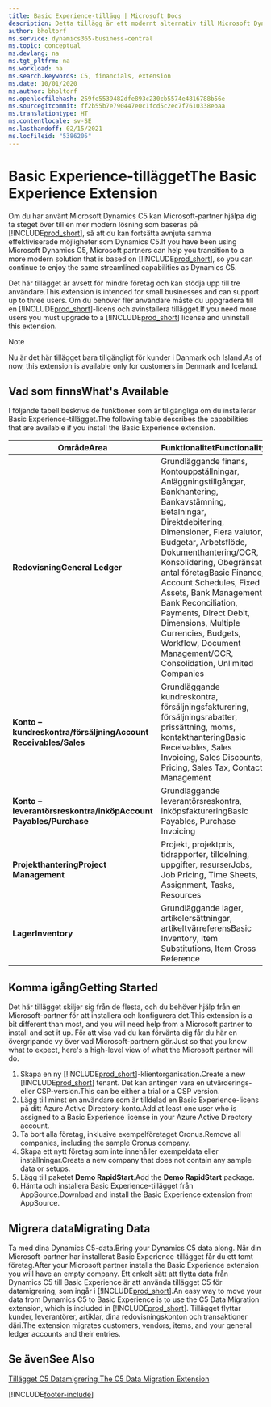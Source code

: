 ```yaml
---
title: Basic Experience-tillägg | Microsoft Docs
description: Detta tillägg är ett modernt alternativ till Microsoft Dynamics C5.
author: bholtorf
ms.service: dynamics365-business-central
ms.topic: conceptual
ms.devlang: na
ms.tgt_pltfrm: na
ms.workload: na
ms.search.keywords: C5, financials, extension
ms.date: 10/01/2020
ms.author: bholtorf
ms.openlocfilehash: 259fe5539482dfe893c230cb5574e4816788b56e
ms.sourcegitcommit: ff2b55b7e790447e0c1fcd5c2ec7f7610338ebaa
ms.translationtype: HT
ms.contentlocale: sv-SE
ms.lasthandoff: 02/15/2021
ms.locfileid: "5386205"
---
```

# <a name="the-basic-experience-extension"></a><span data-ttu-id="929d2-103">Basic Experience-tillägget</span><span class="sxs-lookup"><span data-stu-id="929d2-103">The Basic Experience Extension</span></span>
<span data-ttu-id="929d2-104">Om du har använt Microsoft Dynamics C5 kan Microsoft-partner hjälpa dig ta steget över till en mer modern lösning som baseras på [!INCLUDE[prod_short](includes/prod_short.md)], så att du kan fortsätta avnjuta samma effektiviserade möjligheter som Dynamics C5.</span><span class="sxs-lookup"><span data-stu-id="929d2-104">If you have been using Microsoft Dynamics C5, Microsoft partners can help you transition to a more modern solution that is based on [!INCLUDE[prod_short](includes/prod_short.md)], so you can continue to enjoy the same streamlined capabilities as Dynamics C5.</span></span>

<span data-ttu-id="929d2-105">Det här tillägget är avsett för mindre företag och kan stödja upp till tre användare.</span><span class="sxs-lookup"><span data-stu-id="929d2-105">This extension is intended for small businesses and can support up to three users.</span></span> <span data-ttu-id="929d2-106">Om du behöver fler användare måste du uppgradera till en [!INCLUDE[prod_short](includes/prod_short.md)]-licens och avinstallera tillägget.</span><span class="sxs-lookup"><span data-stu-id="929d2-106">If you need more users you must upgrade to a [!INCLUDE[prod_short](includes/prod_short.md)] license and uninstall this extension.</span></span>

> [!NOTE]
> <span data-ttu-id="929d2-107">Nu är det här tillägget bara tillgängligt för kunder i Danmark och Island.</span><span class="sxs-lookup"><span data-stu-id="929d2-107">As of now, this extension is available only for customers in Denmark and Iceland.</span></span> 

## <a name="whats-available"></a><span data-ttu-id="929d2-108">Vad som finns</span><span class="sxs-lookup"><span data-stu-id="929d2-108">What's Available</span></span>
<span data-ttu-id="929d2-109">I följande tabell beskrivs de funktioner som är tillgängliga om du installerar Basic Experience-tillägget.</span><span class="sxs-lookup"><span data-stu-id="929d2-109">The following table describes the capabilities that are available if you install the Basic Experience extension.</span></span>

|<span data-ttu-id="929d2-110">Område</span><span class="sxs-lookup"><span data-stu-id="929d2-110">Area</span></span>  |<span data-ttu-id="929d2-111">Funktionalitet</span><span class="sxs-lookup"><span data-stu-id="929d2-111">Functionality</span></span>  |
|---------|---------|
|<span data-ttu-id="929d2-112">**Redovisning**</span><span class="sxs-lookup"><span data-stu-id="929d2-112">**General Ledger**</span></span> |<span data-ttu-id="929d2-113">Grundläggande finans, Kontouppställningar, Anläggningstillgångar, Bankhantering, Bankavstämning, Betalningar, Direktdebitering, Dimensioner, Flera valutor, Budgetar, Arbetsflöde, Dokumenthantering/OCR, Konsolidering, Obegränsat antal företag</span><span class="sxs-lookup"><span data-stu-id="929d2-113">Basic Finance, Account Schedules, Fixed Assets, Bank Management, Bank Reconciliation, Payments, Direct Debit, Dimensions, Multiple Currencies, Budgets, Workflow, Document Management/OCR, Consolidation, Unlimited Companies</span></span>|
|<span data-ttu-id="929d2-114">**Konto – kundreskontra/försäljning**</span><span class="sxs-lookup"><span data-stu-id="929d2-114">**Account Receivables/Sales**</span></span> |<span data-ttu-id="929d2-115">Grundläggande kundreskontra, försäljningsfakturering, försäljningsrabatter, prissättning, moms, kontakthantering</span><span class="sxs-lookup"><span data-stu-id="929d2-115">Basic Receivables, Sales Invoicing, Sales Discounts, Pricing, Sales Tax, Contact Management</span></span> |
|<span data-ttu-id="929d2-116">**Konto – leverantörsreskontra/inköp**</span><span class="sxs-lookup"><span data-stu-id="929d2-116">**Account Payables/Purchase**</span></span> |<span data-ttu-id="929d2-117">Grundläggande leverantörsreskontra, inköpsfakturering</span><span class="sxs-lookup"><span data-stu-id="929d2-117">Basic Payables, Purchase Invoicing</span></span> |
|<span data-ttu-id="929d2-118">**Projekthantering**</span><span class="sxs-lookup"><span data-stu-id="929d2-118">**Project Management**</span></span> |<span data-ttu-id="929d2-119">Projekt, projektpris, tidrapporter, tilldelning, uppgifter, resurser</span><span class="sxs-lookup"><span data-stu-id="929d2-119">Jobs, Job Pricing, Time Sheets, Assignment, Tasks, Resources</span></span> |
|<span data-ttu-id="929d2-120">**Lager**</span><span class="sxs-lookup"><span data-stu-id="929d2-120">**Inventory**</span></span> |<span data-ttu-id="929d2-121">Grundläggande lager, artikelersättningar, artikeltvärreferens</span><span class="sxs-lookup"><span data-stu-id="929d2-121">Basic Inventory, Item Substitutions, Item Cross Reference</span></span> |

## <a name="getting-started"></a><span data-ttu-id="929d2-122">Komma igång</span><span class="sxs-lookup"><span data-stu-id="929d2-122">Getting Started</span></span>
<span data-ttu-id="929d2-123">Det här tillägget skiljer sig från de flesta, och du behöver hjälp från en Microsoft-partner för att installera och konfigurera det.</span><span class="sxs-lookup"><span data-stu-id="929d2-123">This extension is a bit different than most, and you will need help from a Microsoft partner to install and set it up.</span></span> <span data-ttu-id="929d2-124">För att visa vad du kan förvänta dig får du här en övergripande vy över vad Microsoft-partnern gör.</span><span class="sxs-lookup"><span data-stu-id="929d2-124">Just so that you know what to expect, here's a high-level view of what the Microsoft partner will do.</span></span>

1. <span data-ttu-id="929d2-125">Skapa en ny [!INCLUDE[prod_short](includes/prod_short.md)]-klientorganisation.</span><span class="sxs-lookup"><span data-stu-id="929d2-125">Create a new [!INCLUDE[prod_short](includes/prod_short.md)] tenant.</span></span> <span data-ttu-id="929d2-126">Det kan antingen vara en utvärderings- eller CSP-version.</span><span class="sxs-lookup"><span data-stu-id="929d2-126">This can be either a trial or a CSP version.</span></span>
2. <span data-ttu-id="929d2-127">Lägg till minst en användare som är tilldelad en Basic Experience-licens på ditt Azure Active Directory-konto.</span><span class="sxs-lookup"><span data-stu-id="929d2-127">Add at least one user who is assigned to a Basic Experience license in your Azure Active Directory account.</span></span>
3. <span data-ttu-id="929d2-128">Ta bort alla företag, inklusive exempelföretaget Cronus.</span><span class="sxs-lookup"><span data-stu-id="929d2-128">Remove all companies, including the sample Cronus company.</span></span>
4. <span data-ttu-id="929d2-129">Skapa ett nytt företag som inte innehåller exempeldata eller inställningar.</span><span class="sxs-lookup"><span data-stu-id="929d2-129">Create a new company that does not contain any sample data or setups.</span></span>
5. <span data-ttu-id="929d2-130">Lägg till paketet **Demo RapidStart**.</span><span class="sxs-lookup"><span data-stu-id="929d2-130">Add the **Demo RapidStart** package.</span></span> <!--what does the pockage contain?-->
6. <span data-ttu-id="929d2-131">Hämta och installera Basic Experience-tillägget från AppSource.</span><span class="sxs-lookup"><span data-stu-id="929d2-131">Download and install the Basic Experience extension from AppSource.</span></span>

## <a name="migrating-data"></a><span data-ttu-id="929d2-132">Migrera data</span><span class="sxs-lookup"><span data-stu-id="929d2-132">Migrating Data</span></span>
<span data-ttu-id="929d2-133">Ta med dina Dynamics C5-data.</span><span class="sxs-lookup"><span data-stu-id="929d2-133">Bring your Dynamics C5 data along.</span></span> <span data-ttu-id="929d2-134">När din Microsoft-partner har installerat Basic Experience-tillägget får du ett tomt företag.</span><span class="sxs-lookup"><span data-stu-id="929d2-134">After your Microsoft partner installs the Basic Experience extension you will have an empty company.</span></span> <span data-ttu-id="929d2-135">Ett enkelt sätt att flytta data från Dynamics C5 till Basic Experience är att använda tillägget C5 för datamigrering, som ingår i [!INCLUDE[prod_short](includes/prod_short.md)].</span><span class="sxs-lookup"><span data-stu-id="929d2-135">An easy way to move your data from Dynamics C5 to Basic Experience is to use the C5 Data Migration extension, which is included in [!INCLUDE[prod_short](includes/prod_short.md)].</span></span> <span data-ttu-id="929d2-136">Tillägget flyttar kunder, leverantörer, artiklar, dina redovisningskonton och transaktioner däri.</span><span class="sxs-lookup"><span data-stu-id="929d2-136">The extension migrates customers, vendors, items, and your general ledger accounts and their entries.</span></span>

## <a name="see-also"></a><span data-ttu-id="929d2-137">Se även</span><span class="sxs-lookup"><span data-stu-id="929d2-137">See Also</span></span>
[<span data-ttu-id="929d2-138">Tillägget C5 Datamigrering </span><span class="sxs-lookup"><span data-stu-id="929d2-138">The C5 Data Migration Extension</span></span>](ui-extensions-c5-data-migration.md)

[!INCLUDE[footer-include](includes/footer-banner.md)]